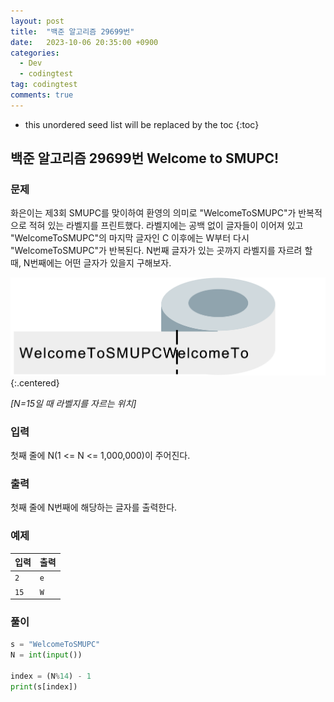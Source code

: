 ```yaml
---
layout: post
title:  "백준 알고리즘 29699번"
date:   2023-10-06 20:35:00 +0900
categories:
  - Dev
  - codingtest
tag: codingtest
comments: true
---
```


* this unordered seed list will be replaced by the toc
{:toc}

## 백준 알고리즘 29699번 Welcome to SMUPC!

### 문제

화은이는 제3회 SMUPC를 맞이하여 환영의 의미로 "WelcomeToSMUPC"가 반복적으로 적혀 있는 라벨지를 프린트했다. 라벨지에는 공백 없이 글자들이 이어져 있고 "WelcomeToSMUPC"의 마지막 글자인 C 이후에는 W부터 다시 "WelcomeToSMUPC"가 반복된다. N번째 글자가 있는 곳까지 라벨지를 자르려 할 때, N번째에는 어떤 글자가 있을지 구해보자.

![WelcomeToSMUPC](../../assets/img/python/baekjoon_29699.png){:.centered}

*[N=15일 때 라벨지를 자르는 위치]*

### 입력

첫째 줄에 N(1 <= N <= 1,000,000)이 주어진다.

### 출력

첫째 줄에 N번째에 해당하는 글자를 출력한다.

### 예제

| 입력 | 출력 |
| --- | --- |
| `2` | `e` |
| `15` | `W` |

### 풀이

```py
s = "WelcomeToSMUPC"
N = int(input())

index = (N%14) - 1
print(s[index])
```